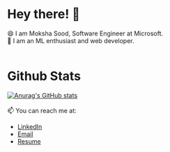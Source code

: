 # Hey there! 👋

<!--
**Mokshasood/Mokshasood** is a ✨ _special_ ✨ repository because its `README.md` (this file) appears on your GitHub profile.

Here are some ideas to get you started:

- 🔭 I’m currently working on ...
- 🌱 I’m currently learning ...
- 👯 I’m looking to collaborate on ...
- 🤔 I’m looking for help with ...
- 💬 Ask me about ...
- 📫 How to reach me: ...
- 😄 Pronouns: ...
- ⚡ Fun fact: ...
-->
😄 I am Moksha Sood, Software Engineer at Microsoft.
<br>
🔭 I am an ML enthusiast and web developer.
<br><br>
# Github Stats 
[![Anurag's GitHub stats](https://github-readme-stats.vercel.app/api?username=Mokshasood)](https://github.com/anuraghazra/github-readme-stats)
<br><br>
📫 You can reach me at:
<ul> 
  <li><a href="https://www.linkedin.com/in/moksha-sood-91885b18a/"> LinkedIn </a> </li>
  <li><a href="mailto:mokshasood06@gmail.com"> Email </a></li>
  <li><a href="https://drive.google.com/file/d/13lXXEDZLN2A2c_rI8Caa_FOoWsOZXyUn/view?usp=sharing"> Resume </a> </li>
</ul>
